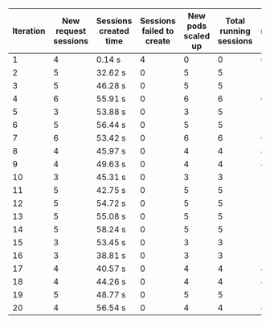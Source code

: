 | Iteration | New request sessions | Sessions created time | Sessions failed to create | New pods scaled up | Total running sessions | Total running pods | Max sessions per pod | Gaps | Sessions closed |
| --------- | -------------------- | --------------------- | ------------------------- | ------------------ | ---------------------- | ------------------ | -------------------- | ---- | --------------- |
| 1         | 4                    | 0.14 s                | 4                         | 0                  | 0                      | 0                  | 1                    | 0    | 0               |
| 2         | 5                    | 32.62 s               | 0                         | 5                  | 5                      | 5                  | 1                    | 0    | 5               |
| 3         | 5                    | 46.28 s               | 0                         | 5                  | 5                      | 5                  | 1                    | 0    | 5               |
| 4         | 6                    | 55.91 s               | 0                         | 6                  | 6                      | 6                  | 1                    | 0    | 4               |
| 5         | 3                    | 53.88 s               | 0                         | 3                  | 5                      | 5                  | 1                    | 0    | 5               |
| 6         | 5                    | 56.44 s               | 0                         | 5                  | 5                      | 5                  | 1                    | 0    | 5               |
| 7         | 6                    | 53.42 s               | 0                         | 6                  | 6                      | 6                  | 1                    | 0    | 6               |
| 8         | 4                    | 45.97 s               | 0                         | 4                  | 4                      | 4                  | 1                    | 0    | 4               |
| 9         | 4                    | 49.63 s               | 0                         | 4                  | 4                      | 4                  | 1                    | 0    | 4               |
| 10        | 3                    | 45.31 s               | 0                         | 3                  | 3                      | 3                  | 1                    | 0    | 3               |
| 11        | 5                    | 42.75 s               | 0                         | 5                  | 5                      | 5                  | 1                    | 0    | 5               |
| 12        | 5                    | 54.72 s               | 0                         | 5                  | 5                      | 5                  | 1                    | 0    | 5               |
| 13        | 5                    | 55.08 s               | 0                         | 5                  | 5                      | 5                  | 1                    | 0    | 5               |
| 14        | 5                    | 58.24 s               | 0                         | 5                  | 5                      | 5                  | 1                    | 0    | 5               |
| 15        | 3                    | 53.45 s               | 0                         | 3                  | 3                      | 3                  | 1                    | 0    | 3               |
| 16        | 3                    | 38.81 s               | 0                         | 3                  | 3                      | 3                  | 1                    | 0    | 3               |
| 17        | 4                    | 40.57 s               | 0                         | 4                  | 4                      | 4                  | 1                    | 0    | 4               |
| 18        | 4                    | 44.26 s               | 0                         | 4                  | 4                      | 4                  | 1                    | 0    | 4               |
| 19        | 5                    | 48.77 s               | 0                         | 5                  | 5                      | 5                  | 1                    | 0    | 5               |
| 20        | 4                    | 56.54 s               | 0                         | 4                  | 4                      | 4                  | 1                    | 0    | 4               |